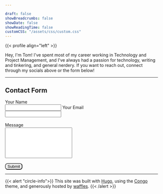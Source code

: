 ```yaml
---

draft: false
showBreadcrumbs: false
showDate: false
showReadingTime: false
customCSS: "/assets/css/custom.css"
---
```

<link rel="stylesheet" href="/assets/css/custom.css">

{{< profile align="left" >}}

Hey, I'm Tom! I've spent most of my career working in Technology and Project Management, and I've always had a passion for technology, writing and tinkering, and general nerdery. If you want to reach out, connect through my socials above or the form below!

---
## Contact Form 
<form method="POST" class="kf-form" action="https://kwesforms.com/api/f/7vZtOynHj6k3C6leuv5e">
    <label for="name" class="font-bold">Your Name</label>
    <br>
    <input type="text" name="name" rules="required|max:255" 
           class="w-full border rounded p-2 mb-4">
    <label for="email" class="font-bold">Your Email</label>
    <br>
    <input type="text" name="email" rules="required|max:255" 
           class="w-full border rounded p-2 mb-4">
    <br>
    <br>
    <label for="message" class="font-bold">Message</label>
    <br>
    <textarea name="message" rows="5" rules="required|max:500" 
              class="w-full border rounded p-2" 
              style="resize: none; font-size: 1rem;">
    </textarea>
    <br>
    <br>
    <button type="submit" 
        class="inline-block bg-primary-600 px-4 py-1 !text-neutral !no-underline hover:!bg-primary-500
               dark:bg-primary-800 dark:hover:!bg-primary-700" 
        style="border-radius: 0.5rem;">
        Submit
    </button>
</form>

---


{{< alert "circle-info">}}
This site was built with [Hugo](https://gohugo.io), using the [Congo](https://jpanther.github.io/congo/) theme, and generously hosted by [waffles](https://yttrx.com/@waffles).
{{< /alert >}}


